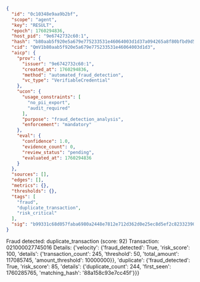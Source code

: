 ```json
{
  "id": "0c10348e9aa9b2bf",
  "scope": "agent",
  "key": "RESULT",
  "epoch": 1760294836,
  "host_pid": "9e6742732c60:1",
  "hash": "b80aab5f920e5a679e775233531e46064003d1d37a094265a8f80bfbd9d52b53",
  "cid": "QmV1b80aab5f920e5a679e775233531e46064003d1d3",
  "aicp": {
    "prov": {
      "issuer": "9e6742732c60:1",
      "created_at": 1760294836,
      "method": "automated_fraud_detection",
      "vc_type": "VerifiableCredential"
    },
    "ucon": {
      "usage_constraints": [
        "no_pii_export",
        "audit_required"
      ],
      "purpose": "fraud_detection_analysis",
      "enforcement": "mandatory"
    },
    "eval": {
      "confidence": 1.0,
      "evidence_count": 0,
      "review_status": "pending",
      "evaluated_at": 1760294836
    }
  },
  "sources": [],
  "edges": [],
  "metrics": {},
  "thresholds": {},
  "tags": [
    "fraud",
    "duplicate_transaction",
    "risk_critical"
  ],
  "sig": "b99331c68d057faba6980a2448e7812e712d362d0e25ec8d5ef2c8233239059a"
}
```

Fraud detected: duplicate_transaction (score: 92)
Transaction: 021000027745016
Details: {'velocity': {'fraud_detected': True, 'risk_score': 100, 'details': {'transaction_count': 245, 'threshold': 50, 'total_amount': 117085745, 'amount_threshold': 10000000}}, 'duplicate': {'fraud_detected': True, 'risk_score': 85, 'details': {'duplicate_count': 244, 'first_seen': 1760285765, 'matching_hash': '88a158c93e7cc45f'}}}